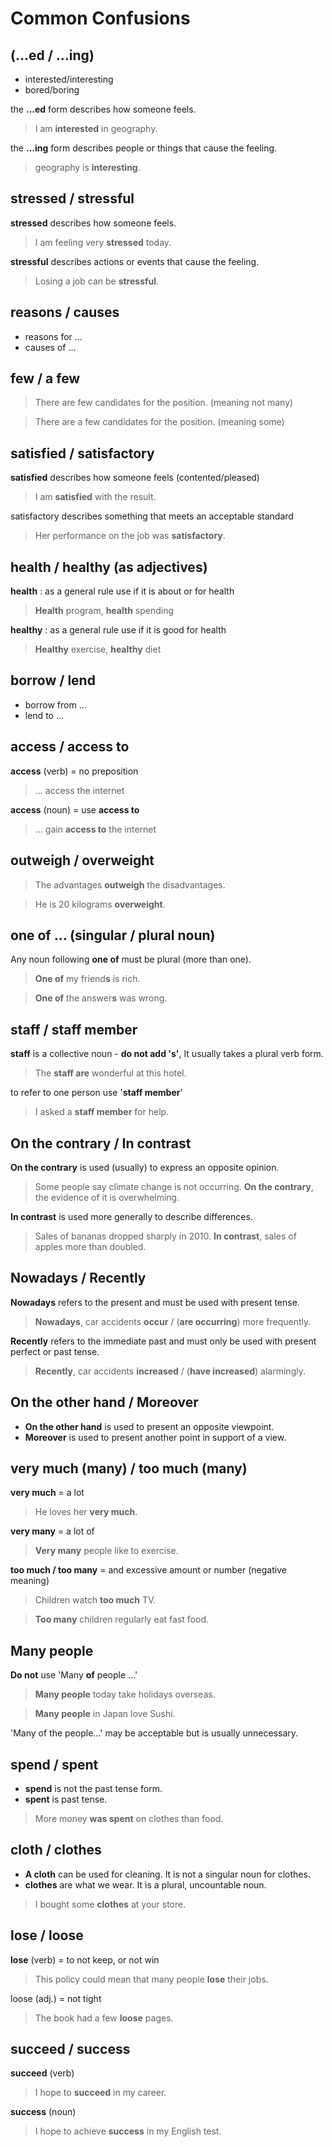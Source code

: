 # Common Confusions

## (...ed / ...ing)

* interested/interesting
* bored/boring

the **...ed** form describes how someone feels.

> I am **interested** in geography.

the **...ing** form describes people or things that cause the feeling.

> geography is **interesting**.

## stressed / stressful

**stressed** describes how someone feels.

> I am feeling very **stressed** today.

**stressful** describes actions or events that cause the feeling.

> Losing a job can be **stressful**.

## reasons / causes

* reasons for ...
* causes of ...

## few / a few

> There are few candidates for the position. (meaning not many)

> There are a few candidates for the position. (meaning some)

## satisfied / satisfactory

**satisfied** describes how someone feels (contented/pleased)

> I am **satisfied** with the result.

satisfactory describes something that meets an acceptable standard

> Her performance on the job was **satisfactory**.

## health / healthy (as adjectives)

**health** : as a general rule use if it is about or for health

> **Health** program, **health** spending

**healthy** : as a general rule use if it is good for health

> **Healthy** exercise, **healthy** diet

## borrow / lend

* borrow from ...
* lend to ...

## access / access to

**access** (verb) = no preposition

> ... access the internet

**access** (noun) = use **access to**

> ... gain **access to** the internet

## outweigh / overweight

> The advantages **outweigh** the disadvantages.

> He is 20 kilograms **overweight**.

## one of ... (singular / plural noun)

Any noun following **one of** must be plural (more than one).

> **One of** my friend**s** is rich.

> **One of** the answer**s** was wrong.

## staff / staff member

**staff** is a collective noun - **do not add 's'**, It usually takes a plural verb form.

> The **staff are** wonderful at this hotel.

to refer to one person use '**staff member**'

> I asked a **staff member** for help.

## On the contrary / In contrast

**On the contrary** is used (usually) to express an opposite opinion.

> Some people say climate change is not occurring. **On the contrary**, the evidence of it is overwhelming.

**In contrast** is used more generally to describe differences.

> Sales of bananas dropped sharply in 2010. **In contrast**, sales of apples more than doubled.

## Nowadays / Recently

**Nowadays** refers to the present and must be used with present tense.

> **Nowadays**, car accidents **occur** / (**are occurring**) more frequently.

**Recently** refers to the immediate past and must only be used with present perfect or past tense.

> **Recently**, car accidents **increased** / (**have increased**) alarmingly.

## On the other hand / Moreover

* **On the other hand** is used to present an opposite viewpoint.
* **Moreover** is used to present another point in support of a view.

## very much (many) / too much (many)

**very much** = a lot

> He loves her **very much**.

**very many**  = a lot of

> **Very many** people like to exercise.

**too much / too many** = and excessive amount or number (negative meaning)

> Children watch **too much** TV.

> **Too many** children regularly eat fast food.

## Many people

**Do not** use 'Many **of** people ...'

> **Many people** today take holidays overseas.

> **Many people** in Japan love Sushi.

'Many of the people...' may be acceptable but is usually unnecessary.

## spend / spent

* **spend** is not the past tense form.
* **spent** is past tense.

> More money **was spent** on clothes than food.

## cloth / clothes

* **A cloth** can be used for cleaning. It is not a singular noun for clothes.
* **clothes** are what we wear. It is a plural, uncountable noun.

> I bought some **clothes** at your store.

## lose / loose

**lose** (verb)  = to not keep, or not win

> This policy could mean that many people **lose** their jobs.

loose (adj.) = not tight

> The book had a few **loose** pages.

## succeed / success

**succeed** (verb)

> I hope to **succeed** in my career.

**success** (noun)

> I hope to achieve **success** in my English test.
